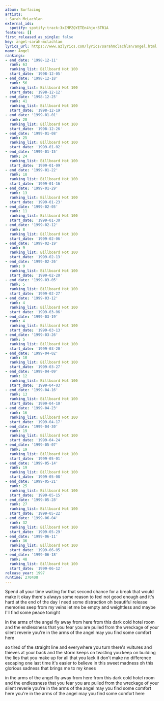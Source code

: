 ```yaml
---
album: Surfacing
artists:
- Sarah McLachlan
external_ids:
  spotify: spotify:track:3xZMPZQYETEn4hjor3TR1A
features: []
first_released_as_single: false
key: angel-sarah-mclachlan
lyrics_url: https://www.azlyrics.com/lyrics/sarahmclachlan/angel.html
name: Angel
rankings:
- end_date: '1998-12-11'
  rank: 63
  ranking_list: Billboard Hot 100
  start_date: '1998-12-05'
- end_date: '1998-12-18'
  rank: 56
  ranking_list: Billboard Hot 100
  start_date: '1998-12-12'
- end_date: '1998-12-25'
  rank: 41
  ranking_list: Billboard Hot 100
  start_date: '1998-12-19'
- end_date: '1999-01-01'
  rank: 28
  ranking_list: Billboard Hot 100
  start_date: '1998-12-26'
- end_date: '1999-01-08'
  rank: 25
  ranking_list: Billboard Hot 100
  start_date: '1999-01-02'
- end_date: '1999-01-15'
  rank: 24
  ranking_list: Billboard Hot 100
  start_date: '1999-01-09'
- end_date: '1999-01-22'
  rank: 18
  ranking_list: Billboard Hot 100
  start_date: '1999-01-16'
- end_date: '1999-01-29'
  rank: 13
  ranking_list: Billboard Hot 100
  start_date: '1999-01-23'
- end_date: '1999-02-05'
  rank: 11
  ranking_list: Billboard Hot 100
  start_date: '1999-01-30'
- end_date: '1999-02-12'
  rank: 8
  ranking_list: Billboard Hot 100
  start_date: '1999-02-06'
- end_date: '1999-02-19'
  rank: 9
  ranking_list: Billboard Hot 100
  start_date: '1999-02-13'
- end_date: '1999-02-26'
  rank: 9
  ranking_list: Billboard Hot 100
  start_date: '1999-02-20'
- end_date: '1999-03-05'
  rank: 5
  ranking_list: Billboard Hot 100
  start_date: '1999-02-27'
- end_date: '1999-03-12'
  rank: 4
  ranking_list: Billboard Hot 100
  start_date: '1999-03-06'
- end_date: '1999-03-19'
  rank: 4
  ranking_list: Billboard Hot 100
  start_date: '1999-03-13'
- end_date: '1999-03-26'
  rank: 5
  ranking_list: Billboard Hot 100
  start_date: '1999-03-20'
- end_date: '1999-04-02'
  rank: 10
  ranking_list: Billboard Hot 100
  start_date: '1999-03-27'
- end_date: '1999-04-09'
  rank: 12
  ranking_list: Billboard Hot 100
  start_date: '1999-04-03'
- end_date: '1999-04-16'
  rank: 13
  ranking_list: Billboard Hot 100
  start_date: '1999-04-10'
- end_date: '1999-04-23'
  rank: 16
  ranking_list: Billboard Hot 100
  start_date: '1999-04-17'
- end_date: '1999-04-30'
  rank: 19
  ranking_list: Billboard Hot 100
  start_date: '1999-04-24'
- end_date: '1999-05-07'
  rank: 19
  ranking_list: Billboard Hot 100
  start_date: '1999-05-01'
- end_date: '1999-05-14'
  rank: 19
  ranking_list: Billboard Hot 100
  start_date: '1999-05-08'
- end_date: '1999-05-21'
  rank: 25
  ranking_list: Billboard Hot 100
  start_date: '1999-05-15'
- end_date: '1999-05-28'
  rank: 27
  ranking_list: Billboard Hot 100
  start_date: '1999-05-22'
- end_date: '1999-06-04'
  rank: 32
  ranking_list: Billboard Hot 100
  start_date: '1999-05-29'
- end_date: '1999-06-11'
  rank: 36
  ranking_list: Billboard Hot 100
  start_date: '1999-06-05'
- end_date: '1999-06-18'
  rank: 48
  ranking_list: Billboard Hot 100
  start_date: '1999-06-12'
release_year: 1997
runtime: 270400
---
```

Spend all your time waiting
for that second chance
for a break that would make it okay
there's always some reason
to feel not good enough
and it's hard at the end of the day
I need some distraction
oh beautiful release
memories seep from my veins
let me be empty
and weightless and maybe
I'll find some peace tonight

in the arms of the angel
fly away from here
from this dark cold hotel room
and the endlessness that you fear
you are pulled from the wreckage
of your silent reverie
you're in the arms of the angel
may you find some comfort here

so tired of the straight line
and everywhere you turn
there's vultures and thieves at your back
and the storm keeps on twisting
you keep on building the lies
that you make up for all that you lack
it don't make no difference
escaping one last time
it's easier to believe in this sweet madness oh
this glorious sadness that brings me to my knees

in the arms of the angel
fly away from here
from this dark cold hotel room
and the endlessness that you fear
you are pulled from the wreckage
of your silent reverie
you're in the arms of the angel
may you find some comfort here
you're in the arms of the angel
may you find some comfort here
